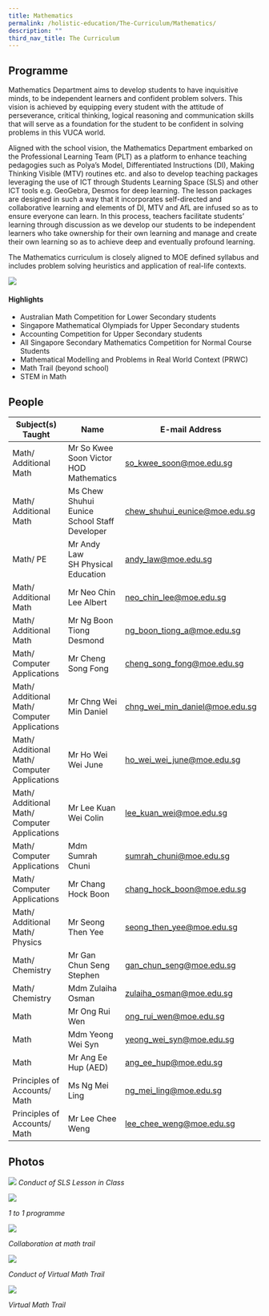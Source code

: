```yaml
---
title: Mathematics
permalink: /holistic-education/The-Curriculum/Mathematics/
description: ""
third_nav_title: The Curriculum
---
```

Programme
---------

Mathematics Department aims to develop students to have inquisitive minds, to be independent learners and confident problem solvers. This vision is achieved by equipping every student with the attitude of perseverance, critical thinking, logical reasoning and communication skills that will serve as a foundation for the student to be confident in solving problems in this VUCA world.
	
Aligned with the school vision, the Mathematics Department embarked on the Professional Learning Team (PLT) as a platform to enhance teaching pedagogies such as Polya’s Model, Differentiated Instructions (DI), Making Thinking Visible (MTV) routines etc. and also to develop teaching packages leveraging the use of ICT through Students Learning Space (SLS) and other ICT tools e.g. GeoGebra, Desmos for deep learning. The lesson packages are designed in such a way that it incorporates self-directed and collaborative learning and elements of DI, MTV and AfL are infused so as to ensure everyone can learn. In this process, teachers facilitate students’ learning through discussion as we develop our students to be independent learners who take ownership for their own learning and manage and create their own learning so as to achieve deep and eventually profound learning.
	
The Mathematics curriculum is closely aligned to MOE defined syllabus and includes problem solving heuristics and application of real-life contexts.
	
![](/images/Maths%20Dept%20Website.jpeg)

  
#### Highlights

*   Australian Math Competition for Lower Secondary students&nbsp;
*   Singapore Mathematical Olympiads for Upper Secondary students
*   Accounting Competition for Upper Secondary students
*   All Singapore Secondary Mathematics Competition for Normal Course Students
*   Mathematical Modelling and Problems in Real World Context (PRWC)
*   Math Trail (beyond school)
*   STEM in Math

People
------

| Subject(s) Taught | Name | E-mail Address |
| -------- | -------- | -------- |
| Math/ Additional Math | Mr So Kwee Soon Victor <br> HOD Mathematics | so_kwee_soon@moe.edu.sg |
| Math/ Additional Math| Ms Chew Shuhui Eunice <br>School Staff Developer | chew_shuhui_eunice@moe.edu.sg |
| Math/ PE | Mr Andy Law <br> SH Physical Education | andy_law@moe.edu.sg |
| Math/ Additional Math | Mr Neo Chin Lee Albert | neo_chin_lee@moe.edu.sg |
| Math/ Additional Math | Mr Ng Boon Tiong Desmond | ng_boon_tiong_a@moe.edu.sg |
| Math/ Computer Applications | Mr Cheng Song Fong | cheng_song_fong@moe.edu.sg |
| Math/ Additional Math/ Computer Applications | Mr Chng Wei Min Daniel | chng_wei_min_daniel@moe.edu.sg |
| Math/ Additional Math/ Computer Applications | Mr Ho Wei Wei June | ho_wei_wei_june@moe.edu.sg |
| Math/ Additional Math/ Computer Applications | Mr Lee Kuan Wei Colin | lee_kuan_wei@moe.edu.sg |
| Math/ Computer Applications | Mdm Sumrah Chuni | sumrah_chuni@moe.edu.sg |
| Math/ Computer Applications | Mr Chang Hock Boon | chang_hock_boon@moe.edu.sg |
| Math/ Additional Math/ Physics | Mr Seong Then Yee | seong_then_yee@moe.edu.sg |
| Math/ Chemistry | Mr Gan Chun Seng Stephen | gan_chun_seng@moe.edu.sg |
| Math/ Chemistry | Mdm Zulaiha Osman | zulaiha_osman@moe.edu.sg |
| Math  | Mr Ong Rui Wen | ong_rui_wen@moe.edu.sg |
| Math  | Mdm Yeong Wei Syn | yeong_wei_syn@moe.edu.sg |
| Math | Mr Ang Ee Hup (AED) | ang_ee_hup@moe.edu.sg |
| Principles of Accounts/ Math | Ms Ng Mei Ling | ng_mei_ling@moe.edu.sg |
| Principles of Accounts/ Math | Mr Lee Chee Weng | lee_chee_weng@moe.edu.sg |


Photos
------

![](/images/Conduct%20of%20SLS%20Lesson%20in%20Class.jpeg)
_Conduct of SLS Lesson in Class_&nbsp;  

![](/images/1%20to%201%20programme.jpeg)

_1 to 1 programme_  

![](/images/Collaboration%20at%20math%20trail.jpeg)

_Collaboration at math trail_

![](/images/Conduct%20of%20Virtual%20Math%20Trail.jpeg)

_Conduct of Virtual Math Trail_

![](/images/Virtual%20Math%20Trail.jpeg)

_Virtual Math Trail_